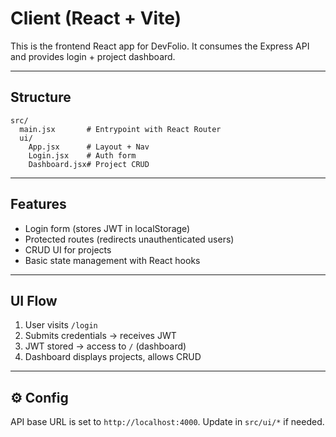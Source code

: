 # Client (React + Vite)

This is the frontend React app for DevFolio. It consumes the Express API and provides login + project dashboard.

---

## Structure
```
src/
  main.jsx       # Entrypoint with React Router
  ui/
    App.jsx      # Layout + Nav
    Login.jsx    # Auth form
    Dashboard.jsx# Project CRUD
```

---

## Features
- Login form (stores JWT in localStorage)
- Protected routes (redirects unauthenticated users)
- CRUD UI for projects
- Basic state management with React hooks

---

## UI Flow
1. User visits `/login`
2. Submits credentials → receives JWT
3. JWT stored → access to `/` (dashboard)
4. Dashboard displays projects, allows CRUD

---

## ⚙ Config
API base URL is set to `http://localhost:4000`. Update in `src/ui/*` if needed.
